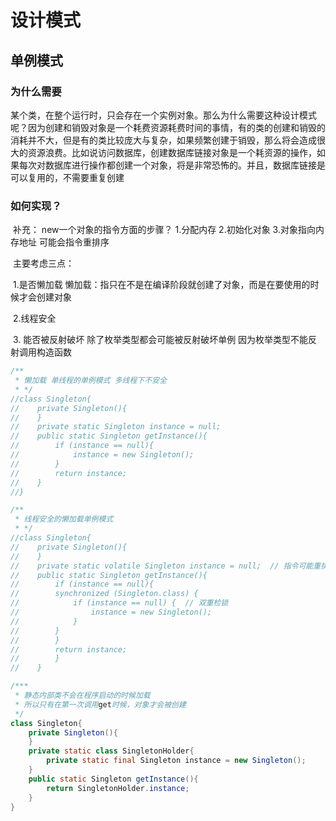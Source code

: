 # 设计模式

## 单例模式

### 为什么需要

某个类，在整个运行时，只会存在一个实例对象。那么为什么需要这种设计模式呢？因为创建和销毁对象是一个耗费资源耗费时间的事情，有的类的创建和销毁的消耗并不大，但是有的类比较庞大与复杂，如果频繁创建于销毁，那么将会造成很大的资源浪费。比如说访问数据库，创建数据库链接对象是一个耗资源的操作，如果每次对数据库进行操作都创建一个对象，将是非常恐怖的。并且，数据库链接是可以复用的，不需要重复创建

### 如何实现？

​		补充： new一个对象的指令方面的步骤？ 1.分配内存 2.初始化对象 3.对象指向内存地址 可能会指令重排序

​		主要考虑三点：

​			1.是否懒加载 懒加载：指只在不是在编译阶段就创建了对象，而是在要使用的时候才会创建对象

​			2.线程安全 

​			3. 能否被反射破坏  除了枚举类型都会可能被反射破坏单例 因为枚举类型不能反射调用构造函数

```java
/**
 * 懒加载 单线程的单例模式 多线程下不安全
 * */
//class Singleton{
//    private Singleton(){
//    }
//    private static Singleton instance = null;
//    public static Singleton getInstance(){
//        if (instance == null){
//            instance = new Singleton();
//        }
//        return instance;
//    }
//}

/**
 * 线程安全的懒加载单例模式
 * */
//class Singleton{
//    private Singleton(){
//    }
//    private static volatile Singleton instance = null;  // 指令可能重排序 另一个线程可能返回一个未初始化的对象
//    public static Singleton getInstance(){
//        if (instance == null){
//        synchronized (Singleton.class) {
//            if (instance == null) {  // 双重检锁
//                instance = new Singleton();
//            }
//        }
//        }
//        return instance;
//        }
//    }

/***
 * 静态内部类不会在程序启动的时候加载
 * 所以只有在第一次调用get时候，对象才会被创建
 */
class Singleton{
    private Singleton(){
    }
    private static class SingletonHolder{
        private static final Singleton instance = new Singleton(); 
    }
    public static Singleton getInstance(){
        return SingletonHolder.instance;
    }
}
```

## 